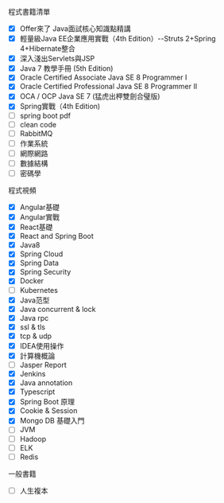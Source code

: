 程式書籍清單
- [x] Offer來了 Java面試核心知識點精講
- [x] 輕量級Java EE企業應用實戰（4th Edition）--Struts 2+Spring 4+Hibernate整合
- [x] 深入淺出Servlets與JSP
- [x] Java 7 教學手冊 (5th Edition)
- [x] Oracle Certified Associate Java SE 8 Programmer I
- [x] Oracle Certified Professional Java SE 8 Programmer II
- [x] OCA / OCP Java SE 7 (猛虎出柙雙劍合璧版)
- [x] Spring實戰（4th Edition)
- [ ] spring boot pdf
- [ ] clean code
- [ ] RabbitMQ
- [ ] 作業系統
- [ ] 網際網路
- [ ] 數據結構
- [ ] 密碼學

程式視頻
- [x] Angular基礎
- [x] Angular實戰
- [x] React基礎
- [x] React and Spring Boot
- [x] Java8
- [x] Spring Cloud
- [x] Spring Data
- [x] Spring Security
- [x] Docker
- [ ] Kubernetes
- [x] Java范型
- [x] Java concurrent & lock
- [x] Java rpc
- [x] ssl & tls
- [x] tcp & udp
- [x] IDEA使用操作
- [x] 計算機概論
- [ ] Jasper Report
- [x] Jenkins
- [x] Java annotation
- [x] Typescript
- [x] Spring Boot 原理
- [x] Cookie & Session
- [x] Mongo DB 基礎入門
- [ ] JVM
- [ ] Hadoop
- [ ] ELK
- [ ] Redis

一般書籍
- [ ] 人生複本
